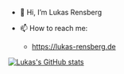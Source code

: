 - 👋 Hi, I’m Lukas Rensberg

- 📫 How to reach me:
   - https://lukas-rensberg.de

[![Lukas's GitHub stats](https://github-readme-stats.vercel.app/api?username=lukasrensberg)](https://github.com/anuraghazra/github-readme-stats)
